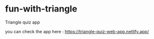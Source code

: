 # fun-with-triangle
Triangle quiz app

you can check the app here :
https://triangle-quiz-web-app.netlify.app/
